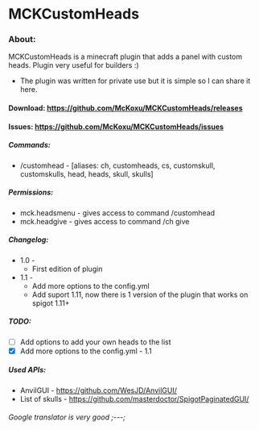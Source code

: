 # MCKCustomHeads

### About:
MCKCustomHeads is a minecraft plugin that adds a panel with custom heads. Plugin very useful for builders :)
* The plugin was written for private use but it is simple so I can share it here.

#### Download: https://github.com/McKoxu/MCKCustomHeads/releases
#### Issues: https://github.com/McKoxu/MCKCustomHeads/issues

##### Commands:
* /customhead - [aliases: ch, customheads, cs, customskull, customskulls, head, heads, skull, skulls]
##### Permissions:
 * mck.headsmenu - gives access to command /customhead
 * mck.headgive - gives access to command /ch give
##### Changelog:
 * 1.0 -
   * First edition of plugin
 * 1.1 -
   * Add more options to the config.yml
   * Add suport 1.11, now there is 1 version of the plugin that works on spigot 1.11+
##### TODO:
 - [ ] Add options to add your own heads to the list
 - [X] Add more options to the config.yml - 1.1
##### Used APIs:
 * AnvilGUI - https://github.com/WesJD/AnvilGUI/
 * List of skulls - https://github.com/masterdoctor/SpigotPaginatedGUI/

###### Google translator is very good ;---;
